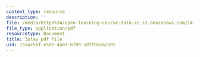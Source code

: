 ```yaml
---
content_type: resource
description: ''
file: /media/https%3A/open-learning-course-data-rc.s3.amazonaws.com/14-01-principles-of-microeconomics-fall-2018/15aac56fe5de4a036f091dffdaca2a91_B6wI0CE4GjM.pdf
file_type: application/pdf
resourcetype: Document
title: 3play pdf file
uid: 15aac56f-e5de-4a03-6f09-1dffdaca2a91
---
```

